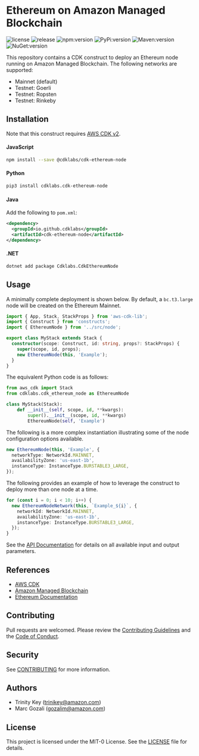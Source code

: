 # Ethereum on Amazon Managed Blockchain

![license](https://img.shields.io/github/license/cdklabs/cdk-ethereum-node?color=green)
![release](https://img.shields.io/github/v/release/cdklabs/cdk-ethereum-node?color=green)
![npm:version](https://img.shields.io/npm/v/@cdklabs/cdk-ethereum-node?color=blue)
![PyPi:version](https://img.shields.io/pypi/v/cdklabs.cdk-ethereum-node?color=blue)
![Maven:version](https://img.shields.io/maven-central/v/io.github.cdklabs/cdk-ethereum-node?color=blue&label=maven)
![NuGet:version](https://img.shields.io/nuget/v/Cdklabs.CdkEthereumNode?color=blue)

This repository contains a CDK construct to deploy an Ethereum node running
on Amazon Managed Blockchain. The following networks are supported:

*  Mainnet (default)
*  Testnet: Goerli
*  Testnet: Ropsten
*  Testnet: Rinkeby


## Installation

Note that this construct requires [AWS CDK v2](https://docs.aws.amazon.com/cdk/v2/guide/getting_started.html#getting_started_install).

#### JavaScript

```bash
npm install --save @cdklabs/cdk-ethereum-node
```

#### Python

```bash
pip3 install cdklabs.cdk-ethereum-node
```

#### Java

Add the following to `pom.xml`:

```xml
<dependency>
  <groupId>io.github.cdklabs</groupId>
  <artifactId>cdk-ethereum-node</artifactId>
</dependency>
```

#### .NET

```bash
dotnet add package Cdklabs.CdkEthereumNode
```


## Usage

A minimally complete deployment is shown below. By default,
a `bc.t3.large` node will be created on the Ethereum Mainnet.

```typescript
import { App, Stack, StackProps } from 'aws-cdk-lib';
import { Construct } from 'constructs';
import { EthereumNode } from '../src/node';

export class MyStack extends Stack {
  constructor(scope: Construct, id: string, props?: StackProps) {
    super(scope, id, props);
    new EthereumNode(this, 'Example');
  }
}

```

The equivalent Python code is as follows:

```python
from aws_cdk import Stack
from cdklabs.cdk_ethereum_node as EthereumNode

class MyStack(Stack):
    def __init__(self, scope, id, **kwargs):
        super().__init__(scope, id, **kwargs)
        EthereumNode(self, 'Example')
```

The following is a more complex instantiation illustrating some of the node configuration options available.

```typescript
new EthereumNode(this, 'Example', {
  networkType: NetworkId.MAINNET,
  availabilityZone: 'us-east-1b',
  instanceType: InstanceType.BURSTABLE3_LARGE,
});
```

The following provides an example of how to leverage the construct to deploy more than one node at a time.

```typescript
for (const i = 0; i < 10; i++) {
  new EthereumNodeNetwork(this, `Example_${i}`, {
    networkId: NetworkId.MAINNET,
    availabilityZone: 'us-east-1b',
    instanceType: InstanceType.BURSTABLE3_LARGE,
  });
}
```

See the [API Documentation](API.md) for details on all available input and output parameters.


## References

*  [AWS CDK](https://docs.aws.amazon.com/cdk/v2/guide/home.html)
*  [Amazon Managed Blockchain](https://aws.amazon.com/managed-blockchain/)
*  [Ethereum Documentation](https://ethereum.org/en/developers/docs/)


## Contributing

Pull requests are welcomed. Please review the [Contributing Guidelines](CONTRIBUTING.md)
and the [Code of Conduct](CODE_OF_CONDUCT.md).


## Security

See [CONTRIBUTING](CONTRIBUTING.md#security-issue-notifications) for more information.


## Authors

*  Trinity Key (trinikey@amazon.com)
*  Marc Gozali (gozalim@amazon.com)


## License

This project is licensed under the MIT-0 License. See the [LICENSE](LICENSE) file for details.
